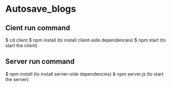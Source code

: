 # Autosave_blogs

## Cient run command

$ cd client
$ npm install (to install client-side dependencies)
$ npm start (to start the client)

## Server run command

$ npm install (to install server-side dependencies)
& npm server.js (to start the server)
